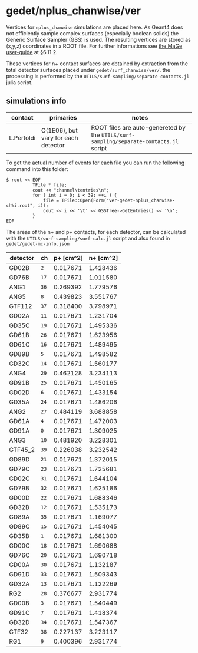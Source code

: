 # gedet/nplus_chanwise/ver
Vertices for `nplus_chanwise` simulations are placed here. As Geant4 does not efficiently sample complex surfaces (especially boolean solids) the Generic Surface Sampler (GSS) is used. The resulting vertices are stored as (x,y,z) coordinates in a ROOT file. For further informations see [the MaGe user-guide](https://github.com/mppmu/gerda-snippets/blob/master/MaGe-macros/MaGe-userguide.pdf) at §6.11.2.

These vertices for n+ contact surfaces are obtained by extraction from the total detector surfaces placed under `gedet/surf_chanwise/ver/`. the processing is performed by the `UTILS/surf-sampling/separate-contacts.jl` julia script.

## simulations info

| contact    | primaries                           | notes |
| ---------- | ----------------------------------- | ----- |
| L.Pertoldi | O(1E06), but vary for each detector | ROOT files are auto-genereted by the `UTILS/surf-sampling/separate-contacts.jl` script |

To get the actual number of events for each file you can run the following command into this folder:
```shell
$ root << EOF
          TFile * file;
          cout << "channel\tentries\n";
          for ( int i = 0; i < 39; ++i ) {
              file = TFile::Open(Form("ver-gedet-nplus_chanwise-ch%i.root", i));
              cout << i << '\t' << GSSTree->GetEntries() << '\n';
          }
EOF
```
The areas of the n+ and p+ contacts, for each detector, can be calculated with the `UTILS/surf-sampling/surf-calc.jl` script and also found in `gedet/gedet-mc-info.json`

| detector | ch   | p+ [cm^2] | n+ [cm^2] |
| -------- | ---- | --------- | --------- |
| GD02B    | `2`  | 0.017671  | 1.428436  |
| GD76B    | `17` | 0.017671  | 1.011580  |
| ANG1     | `36` | 0.269392  | 1.779576  |
| ANG5     | `8`  | 0.439823  | 3.551767  |
| GTF112   | `37` | 0.318400  | 3.798971  |
| GD02A    | `11` | 0.017671  | 1.231704  |
| GD35C    | `19` | 0.017671  | 1.495336  |
| GD61B    | `26` | 0.017671  | 1.623956  |
| GD61C    | `16` | 0.017671  | 1.489495  |
| GD89B    | `5`  | 0.017671  | 1.498582  |
| GD32C    | `14` | 0.017671  | 1.560177  |
| ANG4     | `29` | 0.462128  | 3.234113  |
| GD91B    | `25` | 0.017671  | 1.450165  |
| GD02D    | `6`  | 0.017671  | 1.433154  |
| GD35A    | `24` | 0.017671  | 1.486206  |
| ANG2     | `27` | 0.484119  | 3.688858  |
| GD61A    | `4`  | 0.017671  | 1.472003  |
| GD91A    | `0`  | 0.017671  | 1.309025  |
| ANG3     | `10` | 0.481920  | 3.228301  |
| GTF45_2  | `39` | 0.226038  | 3.232542  |
| GD89D    | `21` | 0.017671  | 1.372015  |
| GD79C    | `23` | 0.017671  | 1.725681  |
| GD02C    | `31` | 0.017671  | 1.644104  |
| GD79B    | `32` | 0.017671  | 1.625186  |
| GD00D    | `22` | 0.017671  | 1.688346  |
| GD32B    | `12` | 0.017671  | 1.535173  |
| GD89A    | `35` | 0.017671  | 1.169077  |
| GD89C    | `15` | 0.017671  | 1.454045  |
| GD35B    | `1`  | 0.017671  | 1.681300  |
| GD00C    | `18` | 0.017671  | 1.690688  |
| GD76C    | `20` | 0.017671  | 1.690718  |
| GD00A    | `30` | 0.017671  | 1.132187  |
| GD91D    | `33` | 0.017671  | 1.509343  |
| GD32A    | `13` | 0.017671  | 1.122269  |
| RG2      | `28` | 0.376677  | 2.931774  |
| GD00B    | `3`  | 0.017671  | 1.540449  |
| GD91C    | `7`  | 0.017671  | 1.418374  |
| GD32D    | `34` | 0.017671  | 1.547367  |
| GTF32    | `38` | 0.227137  | 3.223117  |
| RG1      | `9`  | 0.400396  | 2.931774  |
